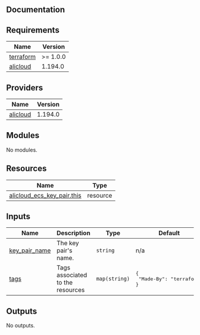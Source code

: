 ## Documentation

<!-- BEGINNING OF PRE-COMMIT-TERRAFORM DOCS HOOK -->

## Requirements

| Name                                                                     | Version  |
| ------------------------------------------------------------------------ | -------- |
| <a name="requirement_terraform"></a> [terraform](#requirement_terraform) | >= 1.0.0 |
| <a name="requirement_alicloud"></a> [alicloud](#requirement_alicloud)    | 1.194.0  |

## Providers

| Name                                                            | Version |
| --------------------------------------------------------------- | ------- |
| <a name="provider_alicloud"></a> [alicloud](#provider_alicloud) | 1.194.0 |

## Modules

No modules.

## Resources

| Name                                                                                                                      | Type     |
| ------------------------------------------------------------------------------------------------------------------------- | -------- |
| [alicloud_ecs_key_pair.this](https://registry.terraform.io/providers/aliyun/alicloud/1.194.0/docs/resources/ecs_key_pair) | resource |

## Inputs

| Name                                                                       | Description                      | Type          | Default                                      | Required |
| -------------------------------------------------------------------------- | -------------------------------- | ------------- | -------------------------------------------- | :------: |
| <a name="input_key_pair_name"></a> [key\_pair\_name](#input_key_pair_name) | The key pair's name.             | `string`      | n/a                                          |   yes    |
| <a name="input_tags"></a> [tags](#input_tags)                              | Tags associated to the resources | `map(string)` | <pre>{<br> "Made-By": "terraform"<br>}</pre> |    no    |

## Outputs

No outputs.

<!-- END OF PRE-COMMIT-TERRAFORM DOCS HOOK -->
